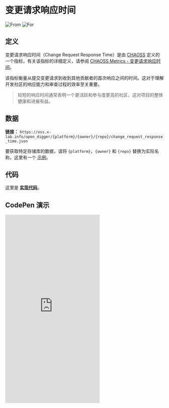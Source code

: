 # 变更请求响应时间

![From](https://img.shields.io/badge/来自-CHAOSS-blue) ![For](https://img.shields.io/badge/用于-仓库-blue)

## 定义

变更请求响应时间（Change Request Response Time）是由 [CHAOSS](https://chaoss.community) 定义的一个指标，有关该指标的详细定义，请参阅 [CHAOSS Metrics - 变更请求响应时间](https://chaoss.community/kb/metric-issue-response-time/)。

该指标衡量从提交变更请求到收到其他贡献者的首次响应之间的时间。这对于理解开发社区的响应能力和审查过程的效率至关重要。

> 较短的响应时间通常表明一个更活跃和参与度更高的社区，这对项目的整体健康和进展有益。

## 数据

**链接：** `https://oss.x-lab.info/open_digger/{platform}/{owner}/{repo}/change_request_response_time.json`

要获取特定存储库的数据，请将 `{platform}`，`{owner}` 和 `{repo}` 替换为实际名称。这里有一个 [示例](https://oss.x-lab.info/open_digger/github/X-lab2017/open-digger/change_request_response_time.json)。

## 代码

这里是 [**实现代码**](https://github.com/X-lab2017/open-digger/blob/master/src/metrics/chaoss.ts#L415)。

## CodePen 演示

<iframe height="600" scrolling="no" title="OpenDigger - [CHAOSS] Time Duration Related Metrics" src="https://codepen.io/frank-zsy/embed/VwBqwaP?default-tab=js%2Cresult&editable=true" frameborder="no" loading="lazy" allowtransparency="true" allowfullscreen="true">
  See the Pen <a href="https://codepen.io/frank-zsy/pen/VwBqwaP">
  OpenDigger - [CHAOSS] Time Duration Related Metrics</a> by Frank Zhao (<a href="https://codepen.io/frank-zsy">@frank-zsy</a>)
  on <a href="https://codepen.io">CodePen</a>.
</iframe>
